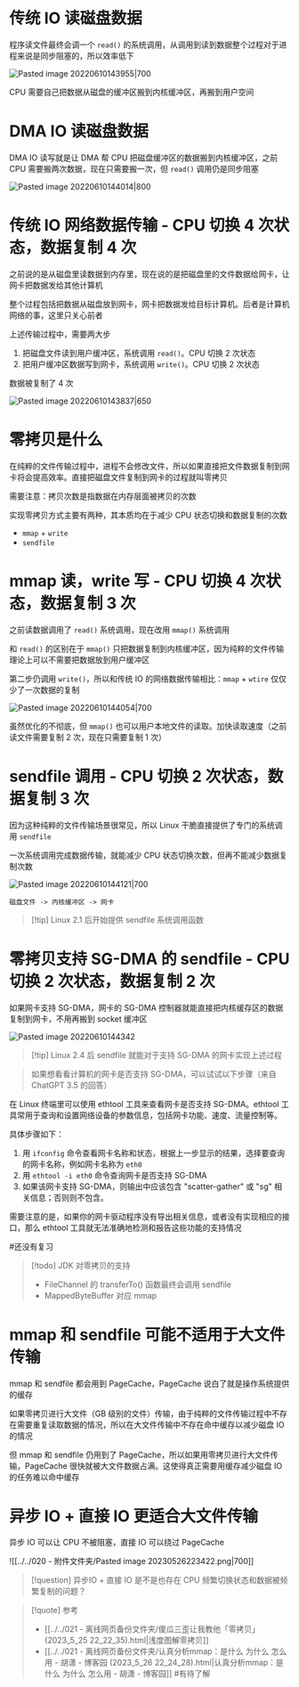
# 传统 IO 读磁盘数据

程序读文件最终会调一个 `read()` 的系统调用，从调用到读到数据整个过程对于进程来说是同步阻塞的，所以效率低下

![Pasted image 20220610143955|700](https://wings-liberty.oss-cn-beijing.aliyuncs.com/note/Pasted%20image%2020220610143955.png)

CPU 需要自己把数据从磁盘的缓冲区搬到内核缓冲区，再搬到用户空间

# DMA IO 读磁盘数据

DMA IO 读写就是让 DMA 帮 CPU 把磁盘缓冲区的数据搬到内核缓冲区，之前 CPU 需要搬两次数据，现在只需要搬一次，但 `read()` 调用仍是同步阻塞

![Pasted image 20220610144014|800](https://wings-liberty.oss-cn-beijing.aliyuncs.com/note/Pasted%20image%2020220610144014.png)


# 传统 IO 网络数据传输 - CPU 切换 4 次状态，数据复制 4 次

之前说的是从磁盘里读数据到内存里，现在说的是把磁盘里的文件数据给网卡，让网卡把数据发给其他计算机

整个过程包括把数据从磁盘放到网卡，网卡把数据发给目标计算机。后者是计算机网络的事，这里只关心前者

上述传输过程中，需要两大步

1. 把磁盘文件读到用户缓冲区，系统调用 `read()`。CPU 切换 2 次状态
2. 把用户缓冲区数据写到网卡，系统调用 `write()`。CPU 切换 2 次状态

数据被复制了 4 次

![Pasted image 20220610143837|650](https://wings-liberty.oss-cn-beijing.aliyuncs.com/note/Pasted%20image%2020220610143837.png)


# 零拷贝是什么

在纯粹的文件传输过程中，进程不会修改文件，所以如果直接把文件数据复制到网卡将会提高效率。直接把磁盘文件复制到网卡的过程就叫零拷贝

需要注意：拷贝次数是指数据在内存层面被拷贝的次数

实现零拷贝方式主要有两种，其本质均在于减少 CPU 状态切换和数据复制的次数

- `mmap` + `write`   
- `sendfile`


# mmap 读，write 写 - CPU 切换 4 次状态，数据复制 3 次

之前读数据调用了 `read()` 系统调用，现在改用 `mmap()` 系统调用

和 `read()` 的区别在于 `mmap()` 只把数据复制到内核缓冲区，因为纯粹的文件传输理论上可以不需要把数据放到用户缓冲区

第二步仍调用 `write()`，所以和传统 IO 的网络数据传输相比：`mmap` + `wtire` 仅仅少了一次数据的复制

![Pasted image 20220610144054|700](https://wings-liberty.oss-cn-beijing.aliyuncs.com/note/Pasted%20image%2020220610144054.png)

虽然优化的不彻底，但 `mmap()` 也可以用户本地文件的读取。加快读取速度（之前读文件需要复制 2 次，现在只需要复制 1 次）

# sendfile 调用 - CPU 切换 2 次状态，数据复制 3 次

因为这种纯粹的文件传输场景很常见，所以 Linux 干脆直接提供了专门的系统调用 `sendfile`

一次系统调用完成数据传输，就能减少 CPU 状态切换次数，但再不能减少数据复制次数


![Pasted image 20220610144121|700](https://wings-liberty.oss-cn-beijing.aliyuncs.com/note/Pasted%20image%2020220610144121.png)


```
磁盘文件 -> 内核缓冲区 -> 网卡
```

> [!tip] Linux 2.1 后开始提供 sendfile 系统调用函数


# 零拷贝支持 SG-DMA 的 sendfile - CPU 切换 2 次状态，数据复制 2 次

如果网卡支持 SG-DMA，网卡的 SG-DMA 控制器就能直接把内核缓存区的数据复制到网卡，不用再搬到 socket 缓冲区


![Pasted image 20220610144342](https://wings-liberty.oss-cn-beijing.aliyuncs.com/note/Pasted%20image%2020220610144342.png)


> [!tip] Linux 2.4 后 sendfile 就能对于支持 SG-DMA 的网卡实现上述过程


> 如果想看看计算机的网卡是否支持 SG-DMA，可以试试以下步骤（来自 ChatGPT 3.5 的回答）

在 Linux 终端里可以使用 ethtool 工具来查看网卡是否支持 SG-DMA。ethtool 工具常用于查询和设置网络设备的参数信息，包括网卡功能、速度、流量控制等。

具体步骤如下：

1. 用 `ifconfig` 命令查看网卡名称和状态，根据上一步显示的结果，选择要查询的网卡名称，例如网卡名称为 `eth0`
2. 用 `ethtool -i eth0` 命令查询网卡是否支持 SG-DMA
3. 如果该网卡支持 SG-DMA，则输出中应该包含 "scatter-gather" 或 "sg" 相关信息；否则则不包含。

需要注意的是，如果你的网卡驱动程序没有导出相关信息，或者没有实现相应的接口，那么 ethtool 工具就无法准确地检测和报告这些功能的支持情况


#还没有复习 

> [!todo] JDK 对零拷贝的支持 
> - FileChannel 的 transferTo() 函数最终会调用 sendfile
> - MappedByteBuffer 对应 mmap

# mmap 和 sendfile 可能不适用于大文件传输

mmap 和 sendfile 都会用到 PageCache，PageCache 说白了就是操作系统提供的缓存

如果零拷贝进行大文件（GB 级别的文件）传输，由于纯粹的文件传输过程中不存在需要重复读取数据的情况，所以在大文件传输中不存在命中缓存以减少磁盘 IO 的情况

但 mmap 和 sendfile 仍用到了 PageCache，所以如果用零拷贝进行大文件传输，PageCache 很快就被大文件数据占满。这使得真正需要用缓存减少磁盘 IO 的任务难以命中缓存

# 异步 IO + 直接 IO 更适合大文件传输

异步 IO 可以让 CPU 不被阻塞，直接 IO 可以绕过 PageCache

![[../../020 - 附件文件夹/Pasted image 20230526223422.png|700]]

> [!question] 异步IO + 直接 IO 是不是也存在 CPU 频繁切换状态和数据被频繁复制的问题？




> [!quote] 参考
> - [[../../021 - 离线网页备份文件夹/傻瓜三歪让我教他「零拷贝」 (2023_5_25 22_22_35).html|浅度图解零拷贝]]
> - [[../../021 - 离线网页备份文件夹/认真分析mmap：是什么 为什么 怎么用 - 胡潇 - 博客园 (2023_5_26 22_24_28).html|认真分析mmap：是什么 为什么 怎么用 - 胡潇 - 博客园]] #有待了解 

